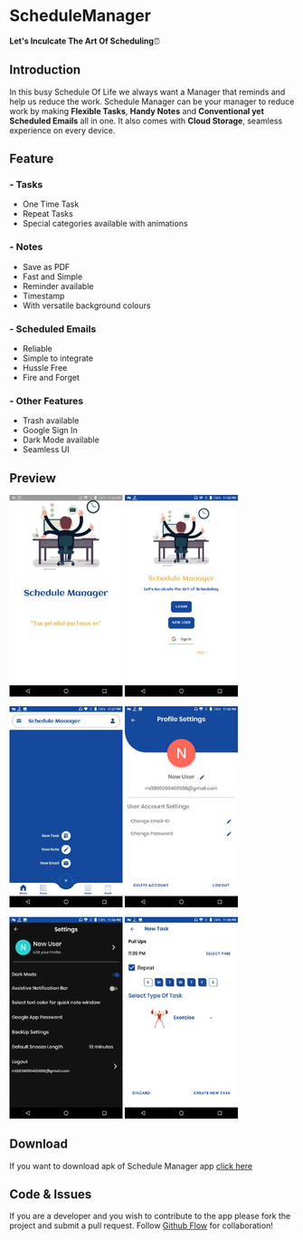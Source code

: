 # ScheduleManager
**Let's Inculcate The Art Of Scheduling**⏰

## Introduction
In this busy Schedule Of Life we always want a Manager that reminds and help us reduce the work. Schedule Manager can be your manager to reduce work by making **Flexible Tasks**, **Handy Notes** and **Conventional yet Scheduled Emails** all in one. It also comes with **Cloud Storage**, seamless experience on every device.

## Feature
### - Tasks
  - One Time Task
  - Repeat Tasks
  - Special categories available with animations

### - Notes 
  - Save as PDF
  - Fast and Simple
  - Reminder available
  - Timestamp
  - With versatile background colours

### - Scheduled Emails
  - Reliable
  - Simple to integrate
  - Hussle Free  
  - Fire and Forget 

### - Other Features
- Trash available
- Google Sign In 
- Dark Mode available
- Seamless UI

## Preview
<img width="200" src="https://github.com/PatelVatsalB21/ScheduleManager/blob/master/Images/SplashScreen.jpeg"/>   <img width="200" src="https://github.com/PatelVatsalB21/ScheduleManager/blob/master/Images/Login.jpeg"/>  

<img width="200" src="https://github.com/PatelVatsalB21/ScheduleManager/blob/master/Images/HomePage.jpeg"/>  <img width="200" src="https://github.com/PatelVatsalB21/ScheduleManager/blob/master/Images/Profile.jpeg"/> 

<img width="200" src="https://github.com/PatelVatsalB21/ScheduleManager/blob/master/Images/Settings.jpeg"/> <img width="200" src="https://github.com/PatelVatsalB21/ScheduleManager/blob/master/Images/NewTask%20Repeat.jpeg"/>

## Download 
If you want to download apk of Schedule Manager app [click here](https://github.com/PatelVatsalB21/ScheduleManager/raw/master/Schedule%20Manager.apk)

## Code & Issues
If you are a developer and you wish to contribute to the app please fork the project
and submit a pull request.
Follow [Github Flow](https://help.github.com/articles/github-flow/) for collaboration!
